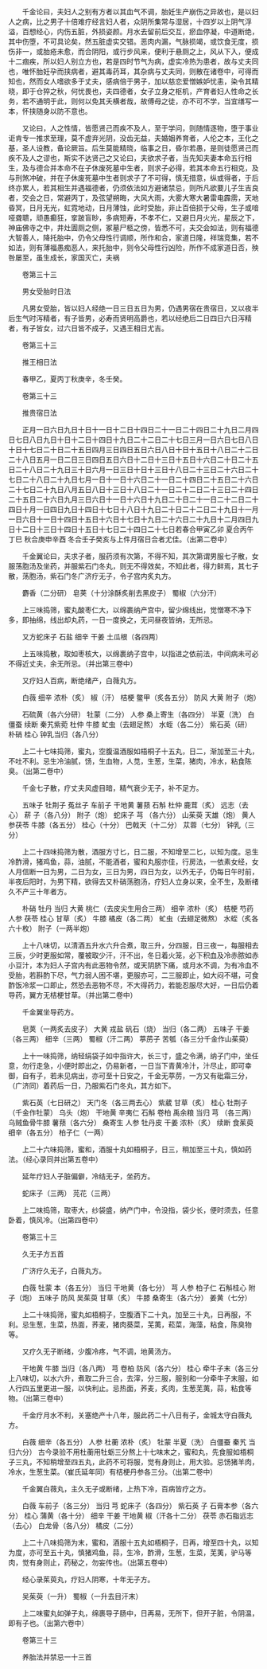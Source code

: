 <!-- { "loadSidebar": true } -->
　　千金论曰，夫妇人之别有方者以其血气不调，胎妊生产崩伤之异故也，是以妇人之病，比之男子十倍难疗经言妇人者，众阴所集常与湿居，十四岁以上阴气浮溢，百想经心，内伤五脏，外损姿颜。月水去留前后交互，瘀血停凝，中道断绝，其中伤堕，不可具论矣，然五脏虚实交错。恶肉内漏，气脉损竭，或饮食无度，损伤非一，或胎疮未愈，而合阴阳，或行步风来，便利于悬厕之上，风从下入，便成十二痼疾，所以妇人别立方也，若是四时节气为病，虚实冷热为患者，故与丈夫同也，唯怀胎妊孕而挟病者，避其毒药耳，其杂病与丈夫同，则散在诸卷中，可得而知也，然而女人嗜欲多于丈夫，感病倍于男子，加以慈恋爱憎嫉妒忧恚，染令其精晓，即于仓猝之秋，何忧畏也，夫四德者，女子立身之枢机，产育者妇人性命之长务，若不通明于此，则何以免其夭横者哉，故傅母之徒，亦不可不学，当宜缮写一本，怀挟随身以防不意也。

　　又论曰，人之性情，皆愿贤己而疾不及人，至于学问，则随情逐物，堕于事业讵肯专一推求至理，莫不虚弃光阴，没齿无益，夫婚姻养育者，人伦之本，王化之基，圣人设教，备论厥旨。后生莫能精晓，临事之日，昏尔若愚，是则徒愿贤己而疾不及人之谬也，斯实不达贤己之又论曰，夫欲求子者，当先知夫妻本命五行相生，及与德合并本命不在子休废死墓中生者，则求子必得，若其本命五行相克，及与刑煞冲破，并在子休废死墓中生者则求子了不可得，慎无措意，纵或得者，于后终亦累人，若其相生并遇福德者，仍须依法如方避诸禁忌，则所凡欲要儿子生吉良者，交会之日，常避丙丁，及弦望朔晦，大风大雨，大雾大寒大暑雷电霹雳，天地昏冥，日月无光，虹霓地动，日月薄蚀，此时受胎，非止百倍损于父母，生子或喑哑聋聩，顽愚癫狂，挛跛盲眇，多病短寿，不孝不仁，又避日月火光，星辰之下，神庙佛寺之中，井灶圊厕之侧，冢墓尸柩之傍，皆悉不可，夫交会如法，则有福德大智善人，降托胎中，仍令父母性行调顺，所作和合，家道日隆，祥瑞竞集，若不如法，则有薄福愚痴恶人，来托胎中，则令父母性行凶险，所作不成家道日否，殃咎屡至，虽生成长，家国灭亡，夫祸

　　卷第三十三

　　男女受胎时日法

　　凡男女受胎，皆以妇人经绝一日三日五日为男，仍遇男宿在贵宿日，又以夜半后生气时泻精者，有子皆男，必寿而贤明高爵也，若以经绝后二日四日六日泻精者，有子皆女，过六日皆不成子，又遇王相日尤吉。

　　卷第三十三

　　推王相日法

　　春甲乙，夏丙丁秋庚辛，冬壬癸。

　　卷第三十三

　　推贵宿日法

　　正月一日六日九日十日十一日十二日十四日二十一日二十四日二十九日二月四日七日八日九日十日十二日十四日十九日二十二日二十七日三月一日六日七日八日十日十七日二十日二十五日四月三日四日五日六日八日十日十五日十八日二十二日二十八日五月一日二日三日四日五日六日十二日十三日十五日十六日二十日二十五日二十八日二十九日三十日六月一日三日十日十三日十八日二十三日二十六日二十七日二十八日二十九日七月一日十一日十六日二十一日二十四日二十五日二十六日二十七日二十九日八月五日八日十三日十八日二十一日二十二日二十三日二十四日二十五日二十六日九月三日六日十一日十六日十九日二十日二十一日二十二日二十四日十月一日四日九日十四日十七日十八日十九日二十日二十二日二十九日十一月一日六日十一日十四日十五日十六日十七日十九日二十六日二十九日十二月四日九日十二日十三日十四日十五日十七日二十四日二十七日若春合甲寅乙卯 夏合丙午丁巳 秋合庚申辛酉 冬合壬子癸亥与上件月宿日合者尤佳。（出第二卷中）

　　千金翼论曰，夫求子者，服药须有次第，不得不知，其次第谓男服七子散，女服荡胞汤及坐药，并服紫石门冬丸，则无不得效矣，不知此者，得力鲜焉，其七子散，荡胞汤，紫石门冬广济疗无子，令子宫内炙丸方。

　　麝香（二分研） 皂荚（十分涂酥炙削去黑皮子） 蜀椒（六分汗）

　　上三味捣筛，蜜丸酸枣仁大，以绵裹纳产宫中，留少绵线出，觉憎寒不净下多，即抽绵，线出却丸药，一日一度换之，无问昼夜皆纳，无所忌。

　　又方蛇床子 石盐 细辛 干姜 土瓜根（各四两）

　　上五味捣散，取如枣核大，以绵裹纳子宫中，以指进之依前法，中间病未可必不得近丈夫，余无所忌。（并出第三卷中）

　　又疗妇人百病，断绝绪产，白薇丸方。

　　白薇 细辛 浓朴（炙） 椒（汗） 桔梗 鳖甲（炙各五分） 防风 大黄 附子（炮）

　　石硫黄（各六分研） 牡蒙（二分） 人参 桑上寄生（各四分） 半夏（洗） 白僵蚕 续断 秦艽紫菀 杜仲 牛膝 虻虫（去翅足熬） 水蛭（各二分） 紫石英（研） 朴硝 桂心 钟乳当归（各八分）

　　上二十七味捣筛，蜜丸，空腹温酒服如梧桐子十五丸，日二，渐加至三十丸，不吐不利。忌生冷油腻，饧，生血物，人苋，生葱，生菜，猪肉，冷水，粘食陈臭。（出第二卷中）

　　千金七子散，疗丈夫风虚目暗，精气衰少无子，补不足方。

　　五味子 牡荆子 菟丝子 车前子 干地黄 薯蓣 石斛 杜仲 鹿茸（炙） 远志（去心） 菥 子（各八分） 附子（炮） 蛇床子 芎 （各六分） 山茱萸 天雄（炮） 黄人参茯苓 牛膝（各五分） 桂心（十分） 巴戟天（十二分） 苁蓉（七分） 钟乳（三分）

　　上二十四味捣筛为散，酒服方寸匕，日二服，不知增至二匕，以知为度。忌生冷酢滑，猪鸡鱼，蒜，油腻，不能酒者，蜜和丸服亦佳，行房法，一依素女经，女人月信断一日为男，二日为女，三日为男，四日为女，以外无子，仍每日午时前，半夜后阳时，为男下精，欲得去又朴硝荡胞汤，疗妇人立身以来，全不生，及断绪久不产三十年者方。

　　朴硝 牡丹 当归 大黄 桃仁（去皮尖生用合三两） 细辛 浓朴（炙） 桔梗 芍药人参 茯苓 桂心 甘草（炙） 牛膝 橘皮（各二两） 虻虫（去翅足微熬） 水蛭（炙各六十枚） 附子（一两半炮）

　　上十八味切，以清酒五升水六升合煮，取三升，分四服，日三夜一，每服相去三辰，少时更服如常，覆被取少汗，汗不出，冬日着火笼，必下积血及冷赤脓如赤小豆汁，本为妇人子宫内有此恶物令然，或天阴脐下痛，或月水不调，为有冷血不受胎，若斟酌下尽，气力弱人困不堪，更服亦可，二三服即止，如大闷不堪，可食酢饭冷浆一口即止，然恐去恶物不尽，不大得药力，若能忍服尽大好，一日后仍着导药，翼方无桔梗甘草。（并出第二卷中）

　　千金翼坐导药方。

　　皂荚（一两炙去皮子） 大黄 戎盐 矾石（烧） 当归（各二两） 五味子 干姜（各三两） 细辛（三两） 蜀椒（汗二两） 葶苈子 苦瓠（各三分千金作山茱萸）

　　上十一味捣筛，纳轻绢袋子如中指许大，长三寸，盛之令满，纳子门中，坐任意，勿行走急，小便时即出之，仍易新者，一日当下青黄冷汁，汁尽止，即可幸御，自有子，若未见病出，亦可至十日安之，千金无葶苈，一方又有砒霜三分，（广济同）着药后一日，乃服紫石门冬丸，其方如下。

　　紫石英（七日研之） 天门冬（各三两去心） 紫葳 甘草（炙） 桂心 牡荆子（千金作牡蒙） 乌头（炮） 干地黄 辛夷仁 石斛 卷柏 禹余粮 当归 芎 （各三两） 乌贼鱼骨牛膝 薯蓣（各六分） 桑寄生 人参 牡丹皮 干姜 浓朴（炙） 续断 食茱萸 细辛（各五分） 柏子仁（一两）

　　上二十六味捣筛，蜜和，酒服十丸如梧桐子，日三，稍加至三十丸，慎如药法。（经心录同并出第五卷中）

　　延年疗妇人子脏偏僻，冷结无子，坐药方。

　　蛇床子（三两） 芫花（三两）

　　上二味捣筛，取枣大，纱袋盛，纳产门中，令没指，袋少长，便时须去，任意卧着，慎风冷。（出第四卷中）

　　卷第三十三

　　久无子方五首

　　广济疗久无子，白薇丸方。

　　白薇 牡蒙 本（各五分） 当归 干地黄（各七分） 芎 人参 柏子仁 石斛桂心 附子（炮） 五味子 防风 吴茱萸 甘草（炙） 牛膝 桑寄生（各六分） 姜黄（七分）

　　上二十味捣筛，蜜丸如梧桐子，空腹酒下二十丸，加至三十丸，日再服，不利。忌生葱，生菜，热面，荞麦，猪肉葵菜，芜荑，菘菜，海藻，粘食，陈臭物等。

　　又疗久无子断绪，少腹冷疼，气不调，地黄汤方。

　　干地黄 牛膝 当归（各八两） 芎 卷柏 防风（各六分） 桂心 牵牛子末（各三分上八味切，以水六升，煮取二升三合，去滓，分三服，服别和一分牵牛子末服，如人行四五里更进一服，以快利止。忌热面，荞麦，炙肉，生葱芜荑，蒜，粘食等物。（出第三卷中）

　　千金疗月水不利，关塞绝产十八年，服此药二十八日有子，金城太守白薇丸方。

　　白薇 细辛（各五分） 人参 杜蘅 浓朴（炙） 牡蒙 半夏（洗） 白僵蚕 秦艽 当归六分） 古今录验不用杜蘅用牡蛎三分熬上十七味末之，蜜和丸，先食服如梧桐子三丸，不知稍增至四五丸，此药不可将服，觉有身则止，用大验。忌饧猪羊肉，冷水，生葱生菜。（崔氏延年同）有桔梗丹参各三分。（出第二卷中）

　　千金翼白薇丸，主久无子或断绪，上热下冷，百病皆疗之方。

　　白薇 车前子（各三分） 当归 芎 蛇床子（各四分） 紫石英 子 石膏本参（各六分） 桂心 蒲黄（各十分） 细辛 干姜 干地黄 椒（汗各十二分） 茯苓 赤石脂远志（去心） 白龙骨（各八分） 橘皮（二分）

　　上二十八味捣筛为末，蜜和，酒服十五丸如梧桐子，日再，增至四十丸，以知为度，亦可至五十丸，慎猪鸡鱼，蒜，生冷，酢滑，生葱，生菜，芜荑，驴马等肉，觉有身则止，药秘之，勿妄传也。（出第五卷中）

　　经心录茱萸丸，疗妇人阴寒，十年无子方。

　　吴茱萸（一升） 蜀椒（一升去目汗末）

　　上二味蜜丸如弹子丸，绵裹导子肠中，日再易，无所下，但开子脏，令阴温，即有子也。（出第六卷中）

　　卷第三十三

　　养胎法并禁忌一十三首

